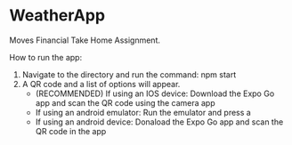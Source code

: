 # WeatherApp
Moves Financial Take Home Assignment.

How to run the app: 
1. Navigate to the directory and run the command: npm start
2. A QR code and a list of options will appear.
      - (RECOMMENDED) If using an IOS device: Download the Expo Go app and scan the QR code using the camera app
      - If using an android emulator: Run the emulator and press a    
      - If using an android device: Donaload the Expo Go app and scan the QR code in the app

